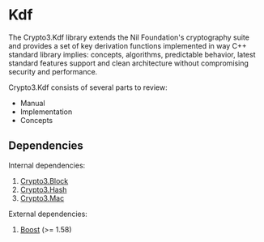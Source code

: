 # Kdf

The Crypto3.Kdf library extends the Nil Foundation's cryptography suite and provides a set of key derivation functions implemented in way C++ standard library implies: concepts, algorithms, predictable behavior, latest standard features support and clean architecture without compromising security and performance.

Crypto3.Kdf consists of several parts to review:

- Manual
- Implementation
- Concepts

## Dependencies

Internal dependencies:

1. [Crypto3.Block](https://github.com/nilfoundation/block.git)
2. [Crypto3.Hash](https://github.com/nilfoundation/hash.git)
3. [Crypto3.Mac](https://github.com/nilfoundation/mac.git)

External dependencies:

1. [Boost](https://boost.org) (>= 1.58)
